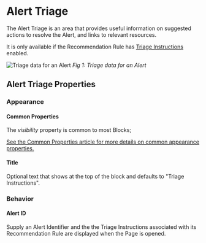# Alert Triage

The Alert Triage is an area that provides useful information on suggested actions to resolve the Alert, and links to relevant resources.

It is only available if the Recommendation Rule has [Triage Instructions](../../concepts/recommendation/rule.md#triage-instructions) enabled.

![Triage data for an Alert](/docs/images/alert-triage.png)
*Fig 1: Triage data for an Alert*

## Alert Triage Properties

### Appearance

#### Common Properties

The _visibility_ property is common to most Blocks;

[See the Common Properties article for more details on common appearance properties.](../common-properties.md#appearance)

#### Title

Optional text that shows at the top of the block and defaults to "Triage Instructions".

### Behavior

#### Alert ID

Supply an Alert Identifier and the the Triage Instructions associated with its Recommendation Rule are displayed when the Page is opened.

